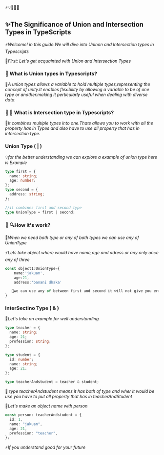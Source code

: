 ⚡💡📃📌🔏
## **✨The Significance of Union and Intersection Types in TypeScripts**

⚡*Welcome! in this guide.We will dive into Uninon and Intersection types in Typescripts*

🥇*First: Let's get acquainted with Union and Intersection Types*

### 🔏 **What is Union types in Typescripts?**

📃*A union types allows a variable to hold multiple types,representing the concept of unity.It enables flexibility by allowing a variable to be of one type or another.making it perticularly useful when dealing with diverse data.*

### 🔏 **🤔 What is Intersection type in Typescripts?**

📃*It combines multiple types into one.Thats allows you to work with all the property has in Types and also have to use all property that has in intersection type.*

### **Union Type ( | )**

💡*for the better understanding we can explore a example of union type
here is Example*

```ts
type first = {
  name: string;
  age: number;
};
type second = {
  address: string;
};

//it combines first and second type
type UnionType = first | second;
```

### 🔏 **🔍How it's work?**

📃*When we need both type or any of both types we can use any of UnionType*

⚡*Lets take object where would have name,age and adress or any only once any of three*

```ts
const object1:UnionType={
    name:'jakuan',
    age:21,
    address:'banani dhaka'

   🎯we can use any of between first and second it will not give you error
}
```

### InterSectino Type ( & )

🎯*Let's take an example for well understanding*

```ts
type teacher = {
  name: string;
  age: 21;
  profession: string;
};

type student = {
  id: number;
  name: string;
  age: 21;
};

type teacherAndstudent = teacher & student;
```

📃 *type teacherAndstudent means it has both of type and wher it would be use you have to put all property that has in teacherAndStudent*

🎯*Let's make an object name with person*

```ts
const person: teacherAndstudent = {
  id: 1,
  name: "jakuan",
  age: 21,
  profession: "teacher",
};
```

⚡*If you understand good for your future*
